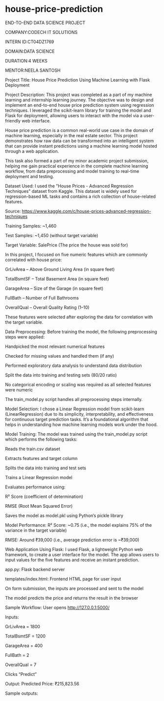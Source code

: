 # house-price-prediction
END-TO-END DATA SCIENCE PROJECT

COMPANY:CODECH IT SOLUTIONS

INTERN ID:CT04DZ1769

DOMAIN:DATA SCIENCE

DURATION:4 WEEKS

MENTOR:NEELA SANTOSH

Project Title: House Price Prediction Using Machine Learning with Flask Deployment

Project Description:
This project was completed as a part of my machine learning and internship learning journey. The objective was to design and implement an end-to-end house price prediction system using regression techniques. I leveraged the scikit-learn library for training the model and Flask for deployment, allowing users to interact with the model via a user-friendly web interface.

House price prediction is a common real-world use case in the domain of machine learning, especially in the real estate sector. This project demonstrates how raw data can be transformed into an intelligent system that can provide instant predictions using a machine learning model hosted through a web application.

This task also formed a part of my minor academic project submission, helping me gain practical experience in the complete machine learning workflow, from data preprocessing and model training to real-time deployment and testing.

Dataset Used:
I used the "House Prices - Advanced Regression Techniques" dataset from Kaggle. This dataset is widely used for regression-based ML tasks and contains a rich collection of house-related features.

Source: https://www.kaggle.com/c/house-prices-advanced-regression-techniques

Training Samples: ~1,460

Test Samples: ~1,450 (without target variable)

Target Variable: SalePrice (The price the house was sold for)

In this project, I focused on five numeric features which are commonly correlated with house price:

GrLivArea – Above Ground Living Area (in square feet)

TotalBsmtSF – Total Basement Area (in square feet)

GarageArea – Size of the Garage (in square feet)

FullBath – Number of Full Bathrooms

OverallQual – Overall Quality Rating (1–10)

These features were selected after exploring the data for correlation with the target variable.

Data Preprocessing:
Before training the model, the following preprocessing steps were applied:

Handpicked the most relevant numerical features

Checked for missing values and handled them (if any)

Performed exploratory data analysis to understand data distribution

Split the data into training and testing sets (80/20 ratio)

No categorical encoding or scaling was required as all selected features were numeric

The train_model.py script handles all preprocessing steps internally.

Model Selection:
I chose a Linear Regression model from scikit-learn (LinearRegression) due to its simplicity, interpretability, and effectiveness for continuous target prediction tasks. It’s a foundational algorithm that helps in understanding how machine learning models work under the hood.

Model Training:
The model was trained using the train_model.py script which performs the following tasks:

Reads the train.csv dataset

Extracts features and target column

Splits the data into training and test sets

Trains a Linear Regression model

Evaluates performance using:

R² Score (coefficient of determination)

RMSE (Root Mean Squared Error)

Saves the model as model.pkl using Python’s pickle library

Model Performance:
R² Score: ~0.75 (i.e., the model explains 75% of the variance in the target variable)

RMSE: Around ₹39,000 (i.e., average prediction error is ~₹39,000)

Web Application Using Flask:
I used Flask, a lightweight Python web framework, to create a user interface for the model. The app allows users to input values for the five features and receive an instant prediction.

app.py: Flask backend server

templates/index.html: Frontend HTML page for user input

On form submission, the inputs are processed and sent to the model

The model predicts the price and returns the result in the browser

Sample Workflow:
User opens http://127.0.0.1:5000/

Inputs:

GrLivArea = 1800

TotalBsmtSF = 1200

GarageArea = 400

FullBath = 2

OverallQual = 7

Clicks “Predict”

Output: Predicted Price: ₹215,823.56

Sample outputs:
